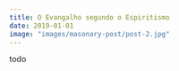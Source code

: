 ```yaml
---
title: O Evangalho segundo o Espiritismo
date: 2019-01-01
image: "images/masonary-post/post-2.jpg"
---
```


todo
